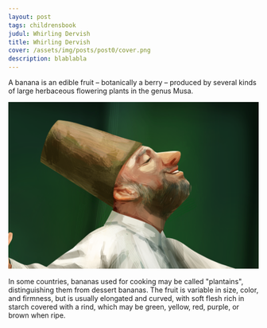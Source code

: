 ```yaml
---
layout: post
tags: childrensbook
judul: Whirling Dervish
title: Whirling Dervish
cover: /assets/img/posts/post0/cover.png
description: blablabla
---
```

A banana is an edible fruit – botanically a berry – produced by several kinds
of large herbaceous flowering plants in the genus Musa.

![My helpful screenshot](/assets/img/posts/post0/cover.png)

In some countries, bananas used for cooking may be called "plantains",
distinguishing them from dessert bananas. The fruit is variable in size, color,
and firmness, but is usually elongated and curved, with soft flesh rich in
starch covered with a rind, which may be green, yellow, red, purple, or brown
when ripe.
